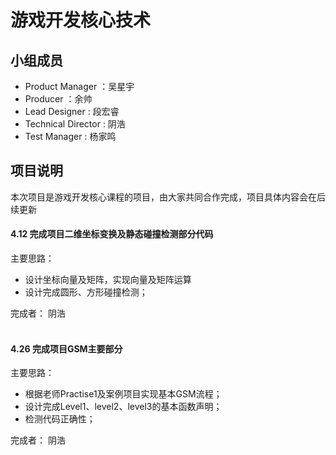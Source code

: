 # 游戏开发核心技术
## 小组成员
- Product Manager ：吴星宇
- Producer ：余帅
- Lead Designer : 段宏睿
- Technical Director : 阴浩
- Test Manager : 杨家鸣
## 项目说明
本次项目是游戏开发核心课程的项目，由大家共同合作完成，项目具体内容会在后续更新   
#### 4.12 完成项目二维坐标变换及静态碰撞检测部分代码  
主要思路：   
- 设计坐标向量及矩阵，实现向量及矩阵运算  
- 设计完成圆形、方形碰撞检测；  

完成者： 阴浩  
     
#### 4.26 完成项目GSM主要部分
主要思路：   
- 根据老师Practise1及案例项目实现基本GSM流程；
- 设计完成Level1、level2、level3的基本函数声明；      
- 检测代码正确性；

完成者： 阴浩  
